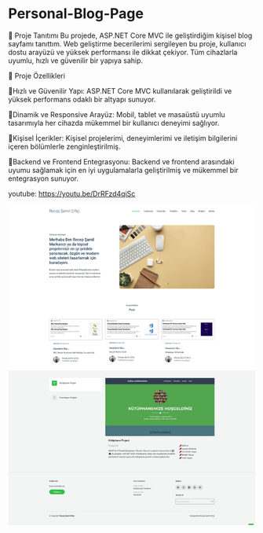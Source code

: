 # Personal-Blog-Page

💼 Proje Tanıtımı
Bu projede, ASP.NET Core MVC ile geliştirdiğim kişisel blog sayfamı tanıttım. Web geliştirme becerilerimi sergileyen bu proje, kullanıcı dostu arayüzü ve yüksek performansı ile dikkat çekiyor. Tüm cihazlarla uyumlu, hızlı ve güvenilir bir yapıya sahip.

🔑 Proje Özellikleri

🔑Hızlı ve Güvenilir Yapı: ASP.NET Core MVC kullanılarak geliştirildi ve yüksek performans odaklı bir altyapı sunuyor.

📌Dinamik ve Responsive Arayüz: Mobil, tablet ve masaüstü uyumlu tasarımıyla her cihazda mükemmel bir kullanıcı deneyimi sağlıyor.

🔑Kişisel İçerikler: Kişisel projelerimi, deneyimlerimi ve iletişim bilgilerini içeren bölümlerle zenginleştirilmiş.

📌Backend ve Frontend Entegrasyonu: Backend ve frontend arasındaki uyumu sağlamak için en iyi uygulamalarla geliştirilmiş ve mükemmel bir entegrasyon sunuyor.

youtube: https://youtu.be/DrRFzd4qiSc

![resim1](https://github.com/recepsamil/Personal-Blog-Page/blob/main/KisiselBlog/img/Ekran%20Al%C4%B1nt%C4%B1s%C4%B16.png?raw=true)

